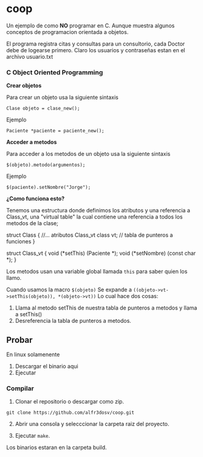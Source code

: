 # coop

Un ejemplo de como **NO** programar en C. Aunque muestra algunos conceptos de programacion orientada a objetos.

El programa registra citas y consultas para un consultorio, cada Doctor debe de logearse primero. Claro los usuarios y contraseñas estan en el archivo usuario.txt

### C Object Oriented Programming

**Crear objetos**

Para crear un objeto usa la siguiente sintaxis
```
Clase objeto = clase_new();
```

Ejemplo
```
Paciente *paciente = paciente_new();
```

**Acceder a metodos**

Para acceder a los metodos de un objeto usa la siguiente sintaxis
```
$(objeto).metodo(argumentos);
```

Ejemplo
```
$(paciente).setNombre("Jorge");
```

**¿Como funciona esto?**

Tenemos una estructura donde definimos los atributos y una referencia a Class_vt, una "virtual table" la cual contiene una referencia a todos los metodos de la clase;

struct Class {
	//... atributos
	Class_vt class vt; // tabla de punteros a funciones
}

struct Class_vt {
	void (*setThis) (Paciente *);
	void (*setNombre) (const char *);
}

Los metodos usan una variable global llamada ``this`` para saber quien los llamo.

Cuando usamos la macro ``$(objeto)``
Se expande a ``((objeto->vt->setThis(objeto)), *(objeto->vt))``
Lo cual hace dos cosas:
 1. Llama al metodo setThis de nuestra tabla de punteros a metodos y llama a setThis()
 2. Desreferencia la tabla de punteros a metodos.


## Probar 

En linux solamenente

1. Descargar el binario aqui
2. Ejecutar

### Compilar

1. Clonar el repositorio o descargar como zip.
```
git clone https://github.com/alfr3dosv/coop.git
```
2. Abrir una consola y selecccionar la carpeta raiz del proyecto.

3. Ejecutar ``make``.

Los binarios estaran en la carpeta build.
